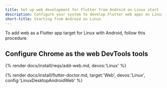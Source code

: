 ```yaml
---
title: Set up web development for Flutter from Android on Linux start
description: Configure your system to develop Flutter web apps on Linux.
short-title: Starting from Android on Linux
---
```


To add web as a Flutter app target for Linux with Android,
follow this procedure.

## Configure Chrome as the web DevTools tools

{% render docs/install/reqs/add-web.md, devos:'Linux' %}

{% render docs/install/flutter-doctor.md, target:'Web', devos:'Linux', config:'LinuxDesktopAndroidWeb' %}
